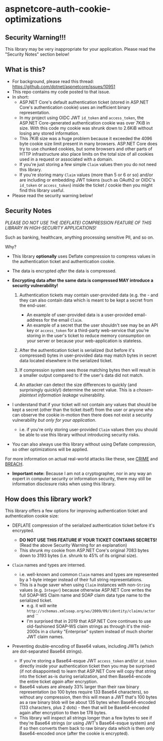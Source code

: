 # aspnetcore-auth-cookie-optimizations

## Security Warning!!!

This library may be very inappropriate for your application. Please read the "Security Notes" section below!

## What is this?

* For background, please read this thread: https://github.com/dotnet/aspnetcore/issues/10951
* This repo contains my code posted to that issue.
* In short:
  * ASP.NET Core's default authentication ticket (stored in ASP.NET Core's authentication cookie) uses an inefficient binary representation.
  * In my project using OIDC JWT `id_token` and `access_token`, the ASP.NET Core-generated authentication cookie was over 7KiB in size. With this code my cookie was shrunk down to 2.6KiB without losing any stored information.
  * This 7KiB size was a huge problem because it exceeded the 4096 byte cookie size limit present in many browsers. ASP.NET Core does try to use chunked cookies, but some browsers and other parts of HTTP infrastructure also place limits on the total size of all cookies used in a request or associated with a domain.
  * If you're just storing a few simple `Claim` values then you do not need this library.
  * If you're storing many `Claim` values (more than 5 or 6 or so) and/or are including or embedding JWT tokens (such as OAuth2 or OIDC's `id_token` or `access_token`) inside the ticket / cookie then you might find this library useful.
* Please read the security warning below!

## Security Notes

*PLEASE DO NOT USE THE (DEFLATE) COMPRESSION FEATURE OF THIS LIBRARY IN HIGH-SECURITY APPLICATIONS!*

Such as banking, healthcare, anything processing sensitive PII, and so on.
    
Why? 

* This library **optionally** uses Deflate compression to compress values in the authentication ticket and authentication cookie.
* The data is encrypted *after* the data is compressed.
* **Encrypting data after the same data is compressed MAY introduce a security vulnerability!**
    
  1. Authentication tickets may contain user-provided data (e.g. the  - and they can also contain data which is meant to be kept a secret from the end-user.
      * An example of user-provided data is a user-provided email-address for the email `Claim`.
      * An example of a secret that the user shouldn't see may be an API key or `access_token` for a third-party web-service that you're storing in the user's ticket to reduce memory consumption on your server or because your web-application is stateless.
    
  2. After the authentication ticket is serialized (but before it's compressed) bytes in user-provided data may match bytes in secret data located elsewhere in the serialized ticket.
  3. If compression system sees those matching bytes then will result in a smaller output compared to if the user's data did not match.
  4. An attacker can detect the size differences to quickly (and surprisingly quickly!) determine the secret value. This is a *chosen-plaintext information leakage* vulnerability.
    
* I understand that if your ticket will not contain any values that should be kept a secret (other than the ticket itself) from the user or anyone who can observe the cookie in-motion then there does not exist a security vulnerability _but only for your application_.
    * i.e. if you're only storing user-provided `Claim` values then you should be able to use this library without introducing security risks.
    
* You can also always use this library without using Deflate compression, so other optimizations will be applied.

For more information on actual real-world attacks like these, see [CRIME](https://en.wikipedia.org/wiki/CRIME) and [BREACH](https://en.wikipedia.org/wiki/BREACH).

* **Important note:** Because I am not a cryptographer, nor in any way an expert in computer security or information security, there may still be information disclosure risks when using this library.

## How does this library work?

This library offers a few options for improving authentication ticket and authentication cookie size:

* DEFLATE compression of the serialized authentication ticket before it's encrypted.
    * **DO NOT USE THIS FEATURE IF YOUR TICKET CONTAINS SECRETS!** (Read the above Security Warning for an explanation)
    * This shrunk my cookie from ASP.NET Core's original 7083 bytes down to 3193 bytes (i.e. shrunk to 45% of its original size).
    
* `Claim` names and types are interned.
    * i.e. well-known and common `Claim` names and types are represented by a 1-byte integer instead of their full string representations.
    * This is a huge saver when using `Claim` instances with non-`String` values (e.g. `Integer`) because otherwise ASP.NET Core writes the full SOAP-WS Claim name and SOAP claim data type name to the serialized ticket.
       * e.g. it will write `http://schemas.xmlsoap.org/ws/2009/09/identity/claims/actor` and ``
       * I'm surprised that in 2019 that ASP.NET Core continues to use old-fashioned SOAP-WS claim strings as through it's the mid-2000s in a clunky "Enterprise" system instead of much shorter JWT claim names.

* Preventing double-encoding of Base64 values, including JWTs (which are dot-separated Base64 strings).
    * If you're storing a Base64-esque JWT `access_token` and/or `id_token` directly inside your authentication ticket then you may be surprised (if not disappointed) to learn that ASP.NET Core will copy that string into the ticket as-is during serialization, and then Base64-encode the entire ticket *again* after encryption.
    * Base64 values are already 33% larger than their raw binary representation (so 100 bytes require 133 Base64 characters), so without any compression, then this will mean a JWT that's 100 bytes as a raw binary blob will be about 135 bytes when Base64-encoded (133 characters, plus 2 dots) - then that will be Base64-encoded again after encryption to then be 178 bytes.
    * This library will inspect all strings longer than a few bytes to see if they're Base64 strings (or using JWT's Base64-esque system) and if so then converts them back to raw binary data which is then only Base64-encoded once (after the cookie is encrypted).

